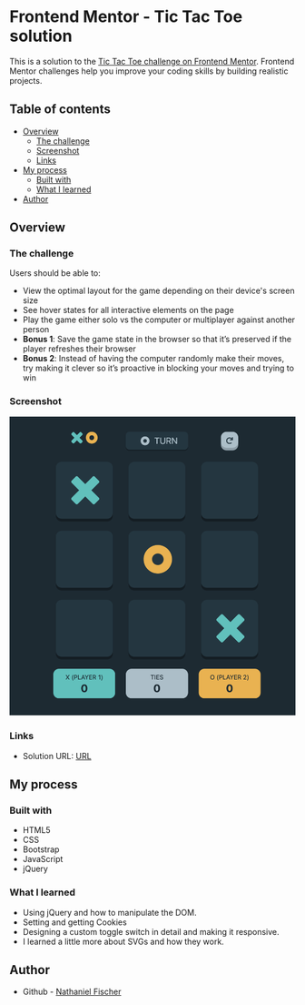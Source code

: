 # Frontend Mentor - Tic Tac Toe solution

This is a solution to the [Tic Tac Toe challenge on Frontend Mentor](https://www.frontendmentor.io/challenges/tic-tac-toe-game-Re7ZF_E2v). Frontend Mentor challenges help you improve your coding skills by building realistic projects. 

## Table of contents

- [Overview](#overview)
  - [The challenge](#the-challenge)
  - [Screenshot](#screenshot)
  - [Links](#links)
- [My process](#my-process)
  - [Built with](#built-with)
  - [What I learned](#what-i-learned)
- [Author](#author)

## Overview

### The challenge

Users should be able to:

- View the optimal layout for the game depending on their device's screen size
- See hover states for all interactive elements on the page
- Play the game either solo vs the computer or multiplayer against another person
- **Bonus 1**: Save the game state in the browser so that it’s preserved if the player refreshes their browser
- **Bonus 2**: Instead of having the computer randomly make their moves, try making it clever so it’s proactive in blocking your moves and trying to win

### Screenshot

![](./docs/screenshot.png)

### Links

- Solution URL: [URL](https://nathanielfischer.github.io/tic-tac-toe_frontend-mentor-challenge)

## My process

### Built with

- HTML5
- CSS
- Bootstrap
- JavaScript
- jQuery

### What I learned

- Using jQuery and how to manipulate the DOM. 
- Setting and getting Cookies
- Designing a custom toggle switch in detail and making it responsive.
- I learned a little more about SVGs and how they work.

## Author

- Github - [Nathaniel Fischer](https://github.com/nathanielfischer)